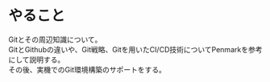 # やること
Gitとその周辺知識について。  
GitとGithubの違いや、Git戦略、Gitを用いたCI/CD技術についてPenmarkを参考にして説明する。  
その後、実機でのGit環境構築のサポートをする。

